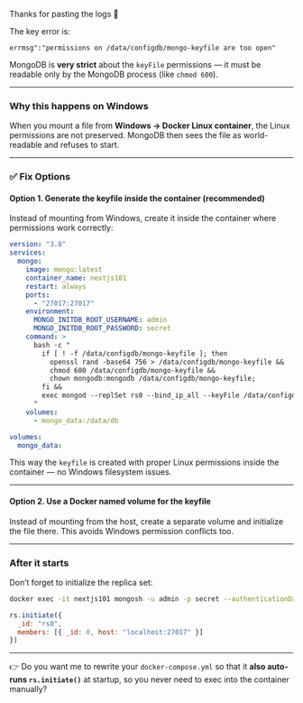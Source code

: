 Thanks for pasting the logs 🙏

The key error is:

```
errmsg":"permissions on /data/configdb/mongo-keyfile are too open"
```

MongoDB is **very strict** about the `keyFile` permissions — it must be readable only by the MongoDB process (like `chmod 600`).

---

### Why this happens on Windows

When you mount a file from **Windows → Docker Linux container**, the Linux permissions are not preserved. MongoDB then sees the file as world-readable and refuses to start.

---

### ✅ Fix Options

#### Option 1. Generate the keyfile inside the container (recommended)

Instead of mounting from Windows, create it inside the container where permissions work correctly:

```yaml
version: "3.8"
services:
  mongo:
    image: mongo:latest
    container_name: nextjs101
    restart: always
    ports:
      - "27017:27017"
    environment:
      MONGO_INITDB_ROOT_USERNAME: admin
      MONGO_INITDB_ROOT_PASSWORD: secret
    command: >
      bash -c "
        if [ ! -f /data/configdb/mongo-keyfile ]; then
          openssl rand -base64 756 > /data/configdb/mongo-keyfile &&
          chmod 600 /data/configdb/mongo-keyfile &&
          chown mongodb:mongodb /data/configdb/mongo-keyfile;
        fi &&
        exec mongod --replSet rs0 --bind_ip_all --keyFile /data/configdb/mongo-keyfile
      "
    volumes:
      - mongo_data:/data/db

volumes:
  mongo_data:
```

This way the `keyfile` is created with proper Linux permissions inside the container — no Windows filesystem issues.

---

#### Option 2. Use a **Docker named volume** for the keyfile

Instead of mounting from the host, create a separate volume and initialize the file there.
This avoids Windows permission conflicts too.

---

### After it starts

Don’t forget to initialize the replica set:

```bash
docker exec -it nextjs101 mongosh -u admin -p secret --authenticationDatabase admin
```

```js
rs.initiate({
  _id: "rs0",
  members: [{ _id: 0, host: "localhost:27017" }]
})
```

---

👉 Do you want me to rewrite your `docker-compose.yml` so that it **also auto-runs `rs.initiate()`** at startup, so you never need to exec into the container manually?
